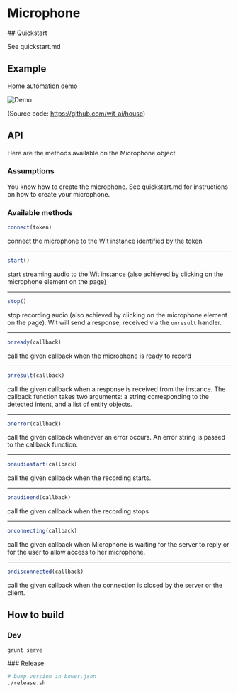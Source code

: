 # Microphone

## Quickstart

See quickstart.md

## Example

[Home automation demo](http://labs.wit.ai/demo/index.html)

![Demo](https://github.com/wit-ai/house/blob/master/app/images/house.png)

(Source code: https://github.com/wit-ai/house)

## API

Here are the methods available on the Microphone object

### Assumptions

 You know how to create the microphone. See quickstart.md for instructions on how to create your microphone.

### Available methods

```javascript
connect(token)
```
 connect the microphone to the Wit instance identified by the token
 
----  
```javascript
start()
```

start streaming audio to the Wit instance (also achieved by clicking on the microphone element on the page)

----  
```javascript
stop()
```

stop recording audio (also achieved by clicking on the microphone element on the page). Wit will send a response, received via the `onresult` handler.

----  
```javascript
onready(callback)
```

call the given callback when the microphone is ready to record

----  
```javascript
onresult(callback)
```

call the given callback when a response is received from the instance. The callback function takes two arguments: a string corresponding to the detected intent, and a list of entity objects.

----  
```javascript
onerror(callback)
```

call the given callback whenever an error occurs. An error string is passed to the callback function.

----  
```javascript
onaudiostart(callback)
```

call the given callback when the recording starts.

----  
```javascript
onaudioend(callback)
```

call the given callback when the recording stops

----  
```javascript
onconnecting(callback)
```

call the given callback when Microphone is waiting for the server to reply or for the user to allow access to her microphone.

----  
```javascript
ondisconnected(callback)
```

call the given callback when the connection is closed by the server or the client.

## How to build

### Dev

```bash
grunt serve
```

### Release

```bash
# bump version in bower.json
./release.sh
```
